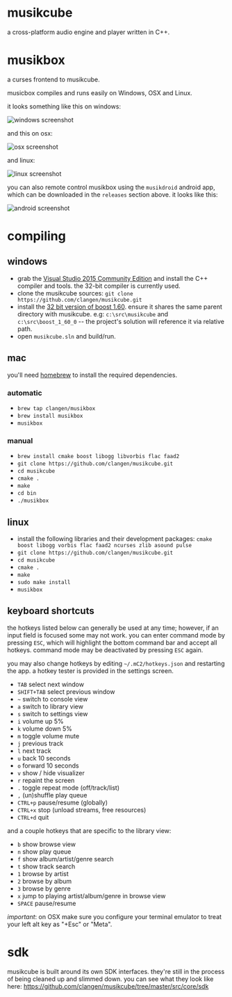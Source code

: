 # musikcube

a cross-platform audio engine and player written in C++.

# musikbox

a curses frontend to musikcube.

musicbox compiles and runs easily on Windows, OSX and Linux.

it looks something like this on windows:

![windows screenshot](https://raw.githubusercontent.com/clangen/clangen-projects-static/master/musikcube/screenshots/windows.png)

and this on osx:

![osx screenshot](https://raw.githubusercontent.com/clangen/clangen-projects-static/master/musikcube/screenshots/osx.png)

and linux:

![linux screenshot](https://raw.githubusercontent.com/clangen/clangen-projects-static/master/musikcube/screenshots/linux.png)

you can also remote control musikbox using the `musikdroid` android app, which can be downloaded in the `releases` section above. it looks like this:

![android screenshot](https://raw.githubusercontent.com/clangen/clangen-projects-static/master/musikcube/screenshots/android.png)

# compiling

## windows

- grab the [Visual Studio 2015 Community Edition](https://www.visualstudio.com/en-us/downloads/download-visual-studio-vs.aspx) and install the C++ compiler and tools. the 32-bit compiler is currently used. 
- clone the musikcube sources: `git clone https://github.com/clangen/musikcube.git`
- install the [32 bit version of boost 1.60](https://sourceforge.net/projects/boost/files/boost-binaries/1.60.0/boost_1_60_0-msvc-14.0-32.exe/download). ensure it shares the same parent directory with musikcube. e.g: `c:\src\musikcube` and `c:\src\boost_1_60_0` -- the project's solution will reference it via relative path.
- open `musikcube.sln` and build/run. 

## mac

you'll need [homebrew](http://brew.sh/) to install the required dependencies. 

### automatic

- `brew tap clangen/musikbox`
- `brew install musikbox`
- `musikbox`

### manual

- `brew install cmake boost libogg libvorbis flac faad2`
- `git clone https://github.com/clangen/musikcube.git`
- `cd musikcube`
- `cmake .`
- `make`
- `cd bin`
- `./musikbox`

## linux

- install the following libraries and their development packages: `cmake boost libogg vorbis flac faad2 ncurses zlib asound pulse`
- `git clone https://github.com/clangen/musikcube.git`
- `cd musikcube`
- `cmake .`
- `make`
- `sudo make install`
- `musikbox`

## keyboard shortcuts

the hotkeys listed below can generally be used at any time; however, if an input field is focused some may not work. you can enter command mode by pressing `ESC`, which will highlight the bottom command bar and accept all hotkeys. command mode may be deactivated by pressing `ESC` again.

you may also change hotkeys by editing `~/.mC2/hotkeys.json` and restarting the app. a hotkey tester is provided in the settings screen.

- `TAB` select next window
- `SHIFT+TAB` select previous window
- `~` switch to console view
- `a` switch to library view
- `s` switch to settings view
- `i` volume up 5%
- `k` volume down 5%
- `m` toggle volume mute
- `j` previous track
- `l` next track
- `u` back 10 seconds
- `o` forward 10 seconds
- `v` show / hide visualizer
- `r` repaint the screen
- `.` toggle repeat mode (off/track/list)
- `,` (un)shuffle play queue
- `CTRL+p` pause/resume (globally)
- `CTRL+x` stop (unload streams, free resources)
- `CTRL+d` quit 

and a couple hotkeys that are specific to the library view: 

- `b` show browse view
- `n` show play queue
- `f` show album/artist/genre search
- `t` show track search
- `1` browse by artist
- `2` browse by album
- `3` browse by genre
- `x` jump to playing artist/album/genre in browse view
- `SPACE` pause/resume

*important*: on OSX make sure you configure your terminal emulator to treat your left alt key as "+Esc" or "Meta".

# sdk

musikcube is built around its own SDK interfaces. they're still in the process of being cleaned up and slimmed down. you can see what they look like here: https://github.com/clangen/musikcube/tree/master/src/core/sdk
